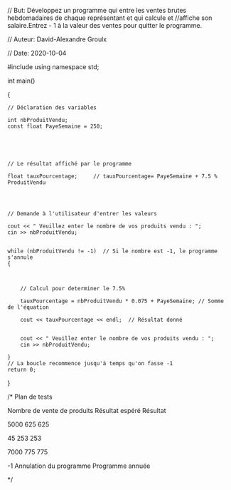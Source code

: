 // But: Développez un programme qui entre les ventes brutes hebdomadaires de chaque représentant et qui calcule et
//affiche son salaire.Entrez - 1 à la valeur des ventes pour quitter le programme.

// Auteur: David-Alexandre Groulx

// Date: 2020-10-04



#include <iostream>
using namespace std;

int main()

{

	// Déclaration des variables

	int nbProduitVendu;
	const float PayeSemaine = 250;





	// Le résultat affiché par le programme

	float tauxPourcentage;     // tauxPourcentage= PayeSemaine + 7.5 % ProduitVendu




	// Demande à l'utilisateur d'entrer les valeurs

	cout << " Veuillez enter le nombre de vos produits vendu : ";
	cin >> nbProduitVendu;


	while (nbProduitVendu != -1)  // Si le nombre est -1, le programme s'annule
	{



		// Calcul pour determiner le 7.5%

		tauxPourcentage = nbProduitVendu * 0.075 + PayeSemaine; // Somme de l'équation

		cout << tauxPourcentage << endl;  // Résultat donné


		cout << " Veuillez enter le nombre de vos produits vendu : ";
		cin >> nbProduitVendu;

	}
	// La boucle recommence jusqu'à temps qu'on fasse -1
	return 0;
}


/*
Plan de tests

Nombre de vente de produits                        Résultat espéré                Résultat

5000                                                   625                          625


45                                                     253                          253


7000                                                    775                         775


-1                                              Annulation du programme           Programme annuée



*/
